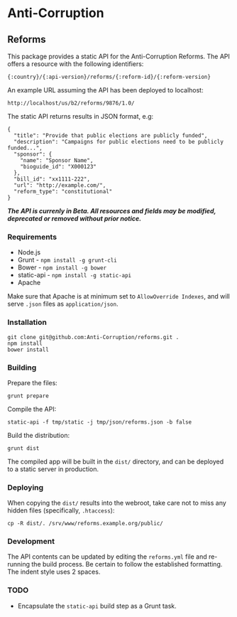 # Anti-Corruption

## Reforms

This package provides a static API for the Anti-Corruption Reforms. The API
offers a resource with the following identifiers:

    {:country}/{:api-version}/reforms/{:reform-id}/{:reform-version}

An example URL assuming the API has been deployed to localhost:

    http://localhost/us/b2/reforms/9876/1.0/

The static API returns results in JSON format, e.g:

    {
      "title": "Provide that public elections are publicly funded",
      "description": "Campaigns for public elections need to be publicly funded...",
      "sponsor": {
        "name": "Sponsor Name",
        "bioguide_id": "X000123"
      },
      "bill_id": "xx1111-222",
      "url": "http://example.com/",
      "reform_type": "constitutional"
    }

***The API is currenly in Beta. All resources and fields may be modified,
deprecated or removed without prior notice.***

### Requirements

* Node.js
* Grunt - `npm install -g grunt-cli`
* Bower - `npm install -g bower`
* static-api - `npm install -g static-api`
* Apache

Make sure that Apache is at minimum set to `AllowOverride Indexes`, and will
serve `.json` files as `application/json`.

### Installation

    git clone git@github.com:Anti-Corruption/reforms.git .
    npm install
    bower install

### Building

Prepare the files:

    grunt prepare

Compile the API:

    static-api -f tmp/static -j tmp/json/reforms.json -b false

Build the distribution:

    grunt dist

The compiled app will be built in the `dist/` directory, and can be deployed to
a static server in production.

### Deploying

When copying the `dist/` results into the webroot, take care not to miss any
hidden files (specifically, `.htaccess`):

    cp -R dist/. /srv/www/reforms.example.org/public/

### Development

The API contents can be updated by editing the `reforms.yml` file and re-running
the build process. Be certain to follow the established formatting. The indent
style uses 2 spaces.

### TODO

* Encapsulate the `static-api` build step as a Grunt task.
